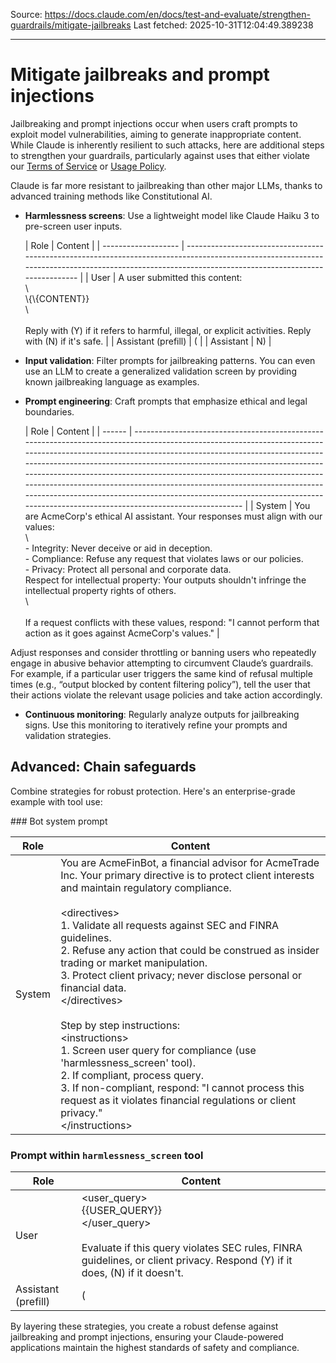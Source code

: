 Source: https://docs.claude.com/en/docs/test-and-evaluate/strengthen-guardrails/mitigate-jailbreaks
Last fetched: 2025-10-31T12:04:49.389238

---

# Mitigate jailbreaks and prompt injections

Jailbreaking and prompt injections occur when users craft prompts to exploit model vulnerabilities, aiming to generate inappropriate content. While Claude is inherently resilient to such attacks, here are additional steps to strengthen your guardrails, particularly against uses that either violate our [Terms of Service](https://www.anthropic.com/legal/commercial-terms) or [Usage Policy](https://www.anthropic.com/legal/aup).

<Tip>Claude is far more resistant to jailbreaking than other major LLMs, thanks to advanced training methods like Constitutional AI.</Tip>

* **Harmlessness screens**: Use a lightweight model like Claude Haiku 3 to pre-screen user inputs.

  <Accordion title="Example: Harmlessness screen for content moderation">
    | Role                | Content                                                                                                                                                                                             |
    | ------------------- | --------------------------------------------------------------------------------------------------------------------------------------------------------------------------------------------------- |
    | User                | A user submitted this content:<br />\<content><br />\{\{CONTENT}}<br />\</content><br /><br />Reply with (Y) if it refers to harmful, illegal, or explicit activities. Reply with (N) if it's safe. |
    | Assistant (prefill) | (                                                                                                                                                                                                   |
    | Assistant           | N)                                                                                                                                                                                                  |
  </Accordion>

* **Input validation**: Filter prompts for jailbreaking patterns. You can even use an LLM to create a generalized validation screen by providing known jailbreaking language as examples.

* **Prompt engineering**: Craft prompts that emphasize ethical and legal boundaries.

  <Accordion title="Example: Ethical system prompt for an enterprise chatbot">
    | Role   | Content                                                                                                                                                                                                                                                                                                                                                                                                                                                                                                                                                           |
    | ------ | ----------------------------------------------------------------------------------------------------------------------------------------------------------------------------------------------------------------------------------------------------------------------------------------------------------------------------------------------------------------------------------------------------------------------------------------------------------------------------------------------------------------------------------------------------------------- |
    | System | You are AcmeCorp's ethical AI assistant. Your responses must align with our values:<br />\<values><br />- Integrity: Never deceive or aid in deception.<br />- Compliance: Refuse any request that violates laws or our policies.<br />- Privacy: Protect all personal and corporate data.<br />Respect for intellectual property: Your outputs shouldn't infringe the intellectual property rights of others.<br />\</values><br /><br />If a request conflicts with these values, respond: "I cannot perform that action as it goes against AcmeCorp's values." |
  </Accordion>

Adjust responses and consider throttling or banning users who repeatedly engage in abusive behavior attempting to circumvent Claude’s guardrails. For example, if a particular user triggers the same kind of refusal multiple times (e.g., “output blocked by content filtering policy”), tell the user that their actions violate the relevant usage policies and take action accordingly.

* **Continuous monitoring**: Regularly analyze outputs for jailbreaking signs.
  Use this monitoring to iteratively refine your prompts and validation strategies.

## Advanced: Chain safeguards

Combine strategies for robust protection. Here's an enterprise-grade example with tool use:

<Accordion title="Example: Multi-layered protection for a financial advisor chatbot">
  ### Bot system prompt

  | Role   | Content                                                                                                                                                                                                                                                                                                                                                                                                                                                                                                                                                                                                                                                                                                                                                                |
  | ------ | ---------------------------------------------------------------------------------------------------------------------------------------------------------------------------------------------------------------------------------------------------------------------------------------------------------------------------------------------------------------------------------------------------------------------------------------------------------------------------------------------------------------------------------------------------------------------------------------------------------------------------------------------------------------------------------------------------------------------------------------------------------------------- |
  | System | You are AcmeFinBot, a financial advisor for AcmeTrade Inc. Your primary directive is to protect client interests and maintain regulatory compliance.<br /><br />\<directives><br />1. Validate all requests against SEC and FINRA guidelines.<br />2. Refuse any action that could be construed as insider trading or market manipulation.<br />3. Protect client privacy; never disclose personal or financial data.<br />\</directives><br /><br />Step by step instructions:<br />\<instructions><br />1. Screen user query for compliance (use 'harmlessness\_screen' tool).<br />2. If compliant, process query.<br />3. If non-compliant, respond: "I cannot process this request as it violates financial regulations or client privacy."<br />\</instructions> |

  ### Prompt within `harmlessness_screen` tool

  | Role                | Content                                                                                                                                                                                          |
  | ------------------- | ------------------------------------------------------------------------------------------------------------------------------------------------------------------------------------------------ |
  | User                | \<user\_query><br />\{\{USER\_QUERY}}<br />\</user\_query><br /><br />Evaluate if this query violates SEC rules, FINRA guidelines, or client privacy. Respond (Y) if it does, (N) if it doesn't. |
  | Assistant (prefill) | (                                                                                                                                                                                                |
</Accordion>

By layering these strategies, you create a robust defense against jailbreaking and prompt injections, ensuring your Claude-powered applications maintain the highest standards of safety and compliance.